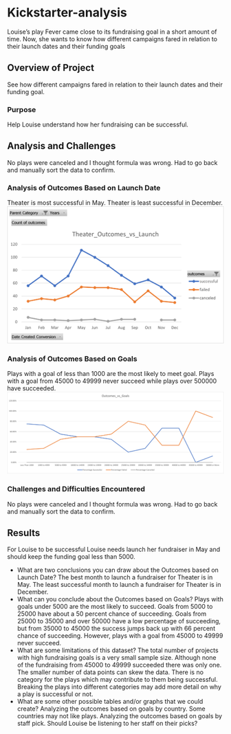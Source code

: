 # Kickstarter-analysis
Louise’s play Fever came close to its fundraising goal in a short amount of time. Now, she wants to know how different campaigns fared in relation to their launch dates and their funding goals
## Overview of Project
See how different campaigns fared in relation to their launch dates and their funding goal.
### Purpose
Help Louise understand how her fundraising can be successful.
## Analysis and Challenges
No plays were canceled and I thought formula was wrong.  Had to go back and manually sort the data to confirm.
### Analysis of Outcomes Based on Launch Date
Theater is most successful in May. Theater is least successful in December.
![Chart of outcomes based on launch date](https://github.com/joeapodaca/kickstarter-analysis/blob/main/Theater_Outcomes_vs_Launch.png?raw=true)
### Analysis of Outcomes Based on Goals
Plays with a goal of less than 1000 are the most likely to meet goal.  Plays with a goal from 45000 to 49999 never succeed while plays over 500000 have succeeded.
![Chart of outcomes based on goals](https://github.com/joeapodaca/kickstarter-analysis/blob/main/Outcomes_vs_Goals.png?raw=true)
### Challenges and Difficulties Encountered
No plays were canceled and I thought formula was wrong.  Had to go back and manually sort the data to confirm.
## Results
For Louise to be successful Louise needs launch her fundraiser in May and should keep the funding goal less than 5000.
- What are two conclusions you can draw about the Outcomes based on Launch Date?
The best month to launch a fundraiser for Theater is in May. The least successful month to launch a fundraiser for Theater is in December.
- What can you conclude about the Outcomes based on Goals?
Plays with goals under 5000 are the most likely to succeed.  Goals from 5000 to 25000 have about a 50 percent chance of succeeding.  Goals from 25000 to 35000 and over 50000 have a low percentage of succeeding, but from 35000 to 45000 the success jumps back up with 66 percent chance of succeeding.  However, plays with a goal from 45000 to 49999 never succeed.
- What are some limitations of this dataset?
The total number of projects with high fundraising goals is a very small sample size.  Although none of the fundraising from 45000 to 49999 succeeded there was only one.  The smaller number of data points can skew the data. There is no category for the plays which may contribute to them being successful. Breaking the plays into different categories may add more detail on why a play is successful or not.
- What are some other possible tables and/or graphs that we could create?
Analyzing the outcomes based on goals by country.  Some countries may not like plays.  Analyzing the outcomes based on goals by staff pick.  Should Louise be listening to her staff on their picks?
